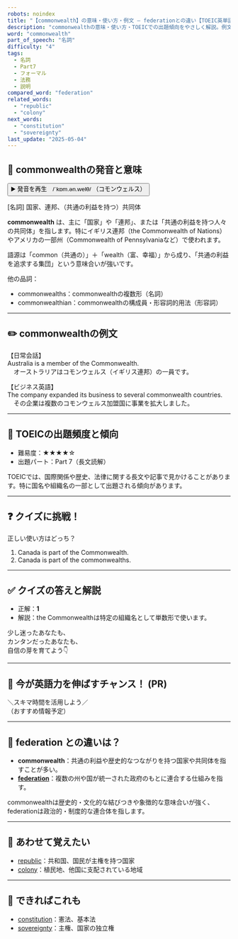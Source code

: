 ```yaml
---
robots: noindex
title: "【commonwealth】の意味・使い方・例文 ― federationとの違い【TOEIC英単語】"
description: "commonwealthの意味・使い方・TOEICでの出題傾向をやさしく解説。例文・クイズ付きでfederationとの違いもわかりやすく学べます。"
word: "commonwealth"
part_of_speech: "名詞"
difficulty: "4"
tags:
  - 名詞
  - Part7
  - フォーマル
  - 法務
  - 説明
compared_word: "federation"
related_words:
  - "republic"
  - "colony"
next_words:
  - "constitution"
  - "sovereignty"
last_update: "2025-05-04"
---
```


## 🔰 commonwealthの発音と意味

<button class="play-audio" onclick="playTTS('commonwealth')">
  <span class="play-audio-main">
    ▶️ 発音を再生　/ˈkɒm.ən.welθ/
  </span>
  <span class="play-audio-sub">
    （コモンウェルス）
  </span>
</button>

[名詞] 国家、連邦、（共通の利益を持つ）共同体

**commonwealth** は、主に「国家」や「連邦」、または「共通の利益を持つ人々の共同体」を指します。特にイギリス連邦（the Commonwealth of Nations）やアメリカの一部州（Commonwealth of Pennsylvaniaなど）で使われます。

語源は「common（共通の）」＋「wealth（富、幸福）」から成り、「共通の利益を追求する集団」という意味合いが強いです。

他の品詞：  
- commonwealths：commonwealthの複数形（名詞）
- commonwealthian：commonwealthの構成員・形容詞的用法（形容詞）

---

## ✏️ commonwealthの例文

【日常会話】  
Australia is a member of the Commonwealth.  
　オーストラリアはコモンウェルス（イギリス連邦）の一員です。

【ビジネス英語】  
The company expanded its business to several commonwealth countries.  
　その企業は複数のコモンウェルス加盟国に事業を拡大しました。

---

## 🎯 TOEICの出題頻度と傾向

- 難易度：★★★★☆
- 出題パート：Part 7（長文読解）

TOEICでは、国際関係や歴史、法律に関する長文や記事で見かけることがあります。特に国名や組織名の一部として出題される傾向があります。

---

## ❓ クイズに挑戦！

正しい使い方はどっち？

1. Canada is part of the Commonwealth.  
2. Canada is part of the commonwealths.

---

## ✅ クイズの答えと解説

- 正解：**1**
- 解説：the Commonwealthは特定の組織名として単数形で使います。

少し迷ったあなたも、  
カンタンだったあなたも、  
自信の芽を育てよう👇️

---

## 🚀 今が英語力を伸ばすチャンス！ (PR)

<div class="info-center">
＼スキマ時間を活用しよう／<br>  
（おすすめ情報予定）
</div>

---

## 🤔  federation との違いは？

- **commonwealth**：共通の利益や歴史的なつながりを持つ国家や共同体を指すことが多い。
- **[federation](/word/federation/)**：複数の州や国が統一された政府のもとに連合する仕組みを指す。

commonwealthは歴史的・文化的な結びつきや象徴的な意味合いが強く、federationは政治的・制度的な連合体を指します。

---

## 🧩 あわせて覚えたい

- [republic](/word/republic/)：共和国、国民が主権を持つ国家
- [colony](/word/colony/)：植民地、他国に支配されている地域

---

## 📖 できればこれも

- [constitution](/word/constitution/)：憲法、基本法
- [sovereignty](/word/sovereignty/)：主権、国家の独立権

<!-- cvid: aid16_bid06 -->
